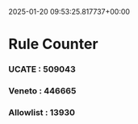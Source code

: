 2025-01-20 09:53:25.817737+00:00
# Rule Counter 
 ### UCATE : 509043

 ### Veneto : 446665

 ### Allowlist : 13930